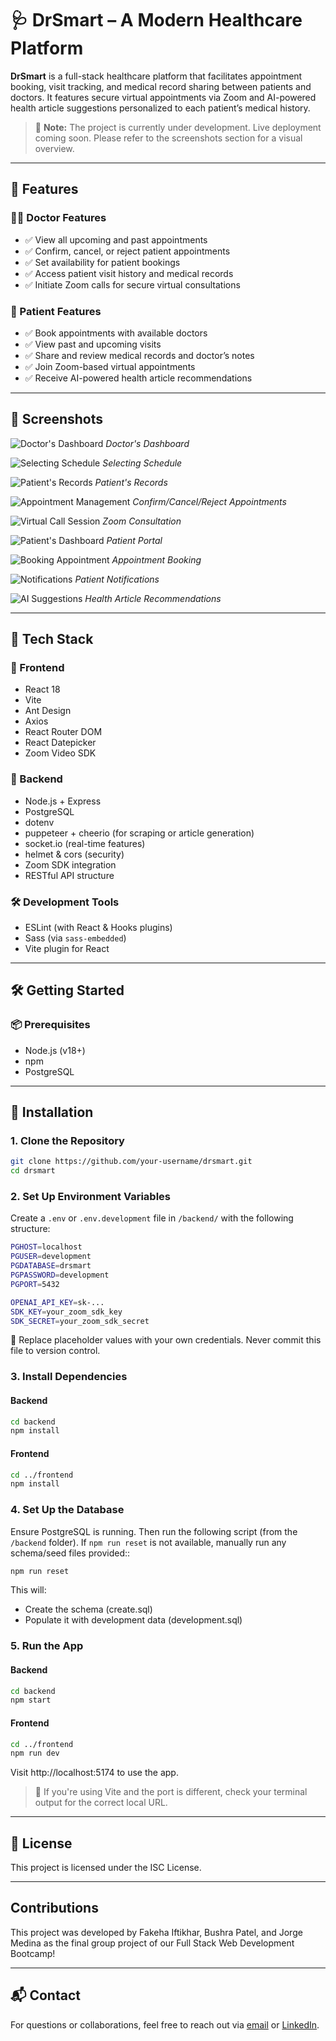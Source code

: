 # 🩺 DrSmart – A Modern Healthcare Platform

**DrSmart** is a full-stack healthcare platform that facilitates appointment booking, visit tracking, and medical record sharing between patients and doctors. It features secure virtual appointments via Zoom and AI-powered health article suggestions personalized to each patient’s medical history.

> 🚧 **Note:** The project is currently under development. Live deployment coming soon. Please refer to the screenshots section for a visual overview.

---

## 🚀 Features

### 🧑‍⚕️ Doctor Features
- ✅ View all upcoming and past appointments  
- ✅ Confirm, cancel, or reject patient appointments  
- ✅ Set availability for patient bookings  
- ✅ Access patient visit history and medical records  
- ✅ Initiate Zoom calls for secure virtual consultations  

### 🧍 Patient Features
- ✅ Book appointments with available doctors  
- ✅ View past and upcoming visits  
- ✅ Share and review medical records and doctor’s notes  
- ✅ Join Zoom-based virtual appointments  
- ✅ Receive AI-powered health article recommendations  

---

## 📸 Screenshots

![Doctor's Dashboard](</screenshots/image-01.png>) *Doctor's Dashboard*  

![Selecting Schedule](</screenshots/image-02.png>) *Selecting Schedule*  

![Patient's Records](</screenshots/image-03.png>) *Patient's Records*  

![Appointment Management](</screenshots/image-04.png>) *Confirm/Cancel/Reject Appointments*  

![Virtual Call Session](</screenshots/image-05.png>) *Zoom Consultation*  

![Patient's Dashboard](</screenshots/image-06.png>) *Patient Portal*  

![Booking Appointment](</screenshots/image-07.png>) *Appointment Booking*  

![Notifications](</screenshots/image-08.png>) *Patient Notifications*  

![AI Suggestions](</screenshots/image-09.png>) *Health Article Recommendations*

---

## 🧱 Tech Stack

### 🔹 Frontend
- React 18
- Vite
- Ant Design
- Axios
- React Router DOM
- React Datepicker
- Zoom Video SDK

### 🔸 Backend
- Node.js + Express
- PostgreSQL
- dotenv
- puppeteer + cheerio (for scraping or article generation)
- socket.io (real-time features)
- helmet & cors (security)
- Zoom SDK integration
- RESTful API structure

### 🛠 Development Tools
- ESLint (with React & Hooks plugins)
- Sass (via `sass-embedded`)
- Vite plugin for React

---

## 🛠️ Getting Started

### 📦 Prerequisites

- Node.js (v18+)
- npm
- PostgreSQL

---

## 🔧 Installation

### 1. Clone the Repository

```bash
git clone https://github.com/your-username/drsmart.git
cd drsmart
```

### 2. Set Up Environment Variables
Create a `.env` or `.env.development` file in `/backend/` with the following structure:
```bash
PGHOST=localhost
PGUSER=development
PGDATABASE=drsmart
PGPASSWORD=development
PGPORT=5432

OPENAI_API_KEY=sk-...
SDK_KEY=your_zoom_sdk_key
SDK_SECRET=your_zoom_sdk_secret
```
🚫 Replace placeholder values with your own credentials. Never commit this file to version control.

### 3. Install Dependencies

#### Backend
```bash
cd backend
npm install
```

#### Frontend
```bash
cd ../frontend
npm install
```

### 4. Set Up the Database
Ensure PostgreSQL is running. Then run the following script (from the `/backend` folder). If `npm run reset` is not available, manually run any schema/seed files provided::
```bash
npm run reset
```
This will:
- Create the schema (create.sql)
- Populate it with development data (development.sql)

### 5. Run the App
#### Backend
```bash
cd backend
npm start
```
#### Frontend
```bash
cd ../frontend
npm run dev
```
Visit http://localhost:5174 to use the app.
> 📌 If you're using Vite and the port is different, check your terminal output for the correct local URL.

---

## 📃 License
This project is licensed under the ISC License.

---

## Contributions
This project was developed by Fakeha Iftikhar, Bushra Patel, and Jorge Medina as the final group project of our Full Stack Web Development Bootcamp!

---

## 📬 Contact
For questions or collaborations, feel free to reach out via [email](mailto:fakeha.iftikhar@gmail.com) or [LinkedIn](https://www.linkedin.com/in/fakeha38/).

